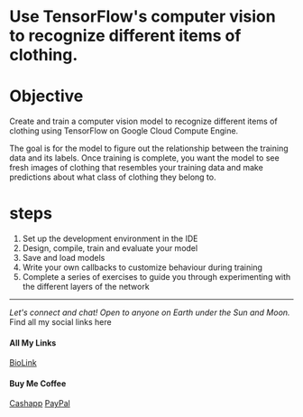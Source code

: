 # Use TensorFlow's computer vision to recognize different items of clothing.

# Objective 
Create and train a computer vision model to recognize different items of clothing using TensorFlow on Google Cloud Compute Engine. 

The goal is for the model to figure out the relationship between the training data and its labels. Once training is complete, you want the model to see fresh images of clothing that resembles your training data and make predictions about what class of clothing they belong to.

# steps
1. Set up the development environment in the IDE
1. Design, compile, train and evaluate your model
1. Save and load models
1. Write your own callbacks to customize behaviour during training
1. Complete a series of exercises to guide you through experimenting with the different layers of the network

--------------------------------------------------------------------------------

_Let's connect and chat! Open to anyone on Earth under the Sun and Moon._
Find all my social links here

#### All My Links
[BioLink](https://bio.link/paulkamau)


#### Buy Me Coffee
[Cashapp](https://bio.link/paulkamau)
[PayPal](https://paypal.me/paulkamau)